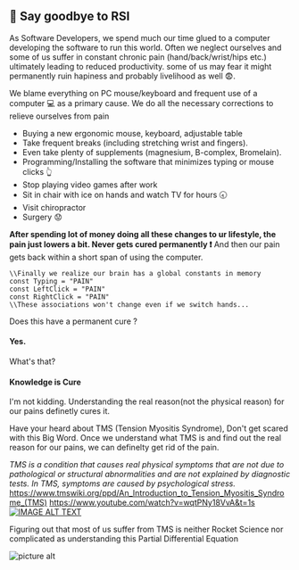 ## :facepunch: Say goodbye to RSI ##

As Software Developers, we spend much our time glued to a computer developing the software to run this world. Often we neglect ourselves and some of us suffer in constant chronic pain (hand/back/wrist/hips etc.) ultimately leading to reduced productivity. some of us may fear it might permanently ruin hapiness and probably livelihood as well :fearful:.

We blame everything  on PC mouse/keyboard and frequent use of a computer :computer: as a primary cause. We do all the necessary corrections to relieve ourselves from pain
 * Buying a new ergonomic mouse, keyboard, adjustable table
 * Take frequent breaks (including stretching wrist and fingers). 
 * Even take plenty of supplements (magnesium, B-complex, Bromelain).
 * Programming/Installing the software that minimizes typing or mouse clicks :point_up_2:
 * Stop playing video games after work
 * Sit in chair with ice on hands and watch TV for hours :clock830:
 * Visit chiropractor
 * Surgery :worried:
 
**After spending lot of money doing all these changes to ur lifestyle, the pain just lowers a bit. Never gets cured permanently :exclamation:**
And then our pain gets back within a short span of using the computer. 
```
\\Finally we realize our brain has a global constants in memory
const Typing = "PAIN"
const LeftClick = "PAIN"
const RightClick = "PAIN"
\\These associations won't change even if we switch hands...

```
Does this have a permanent cure ?
#### Yes. ####
What's that?
#### Knowledge is Cure #### 
I'm not kidding. Understanding the real reason(not the physical reason) for our pains definetly cures it. 

Have your heard about TMS (Tension Myositis Syndrome), Don't get scared with this Big Word. Once we understand what TMS is and find out the real reason for our pains, we can definelty get rid of the pain.

*TMS is a condition that causes real physical symptoms that are not due to pathological or structural abnormalities and are not explained by diagnostic tests. In TMS, symptoms are caused by psychological stress.*
https://www.tmswiki.org/ppd/An_Introduction_to_Tension_Myositis_Syndrome_(TMS)
https://www.youtube.com/watch?v=wqtPNy18VvA&t=1s
[![IMAGE ALT TEXT](http://img.youtube.com/vi/YOUTUBE_VIDEO_ID_HERE/0.jpg)](http://www.youtube.com/watch?v=wqtPNy18VvA "Video Title")

Figuring out that most of us suffer from TMS is neither Rocket Science nor complicated as understanding this Partial Differential Equation

![picture alt](https://wikimedia.org/api/rest_v1/media/math/render/svg/eb5c0e5ac47c86805713f6143d03bd564cbbf2a1 "Title is optional")
